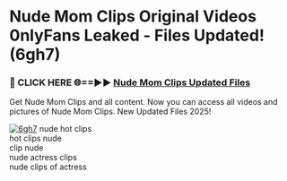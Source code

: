 # Nude Mom Clips Original Videos 0nlyFans Leaked - Files Updated! (6gh7)

<h3>🔴 CLICK HERE 🌐==►► <a href="https://tinyurl.com/5h6xmrr3" rel="nofollow">Nude Mom Clips Updated Files</a></h3>

Get Nude Mom Clips and all content. Now you can access all videos and pictures of Nude Mom Clips. New Updated Files 2025!

[![6gh7](https://i.imgur.com/KVD873Z.gif)](https://tinyurl.com/5h6xmrr3)
nude hot clips<br>
hot clips nude<br>
clip nude<br>
nude actress clips<br>
nude clips of actress